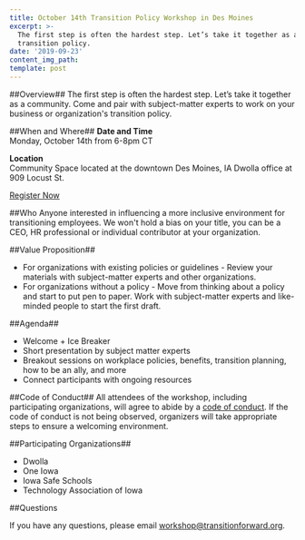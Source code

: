 ```yaml
---
title: October 14th Transition Policy Workshop in Des Moines
excerpt: >-
  The first step is often the hardest step. Let’s take it together as a community. Come and pair with subject-matter experts to work on your business or organization's
  transition policy.
date: '2019-09-23'
content_img_path:
template: post
---
```

##Overview##
The first step is often the hardest step. Let’s take it together as a community. Come and pair with subject-matter experts to work on your business or organization's
transition policy.

##When and Where##
**Date and Time**  
Monday, October 14th from 6-8pm CT

**Location**  
Community Space located at the downtown Des Moines, IA Dwolla office at 909 Locust St.

<a href="https://forms.gle/P29XA5dAMnwsdW2H6" class="button">Register Now</a>

##Who
Anyone interested in influencing a more inclusive environment for transitioning employees. We won't hold a bias on your title, you can be a CEO, HR professional or individual contributor at your organization.

##Value Proposition##
* For organizations with existing policies or guidelines - Review your materials with subject-matter experts and other organizations.
* For organizations without a policy - Move from thinking about a policy and start to put pen to paper.  Work with subject-matter experts and like-minded people to start the first draft.

##Agenda##
* Welcome + Ice Breaker
* Short presentation by subject matter experts
* Breakout sessions on workplace policies, benefits, transition planning, how to be an ally, and more
* Connect participants with ongoing resources

##Code of Conduct##
All attendees of the workshop, including participating organizations, will agree to abide by a [code of conduct](/code-of-conduct). If the code of conduct is not being observed, organizers will take appropriate steps to ensure a welcoming environment.

##Participating Organizations##
* Dwolla
* One Iowa
* Iowa Safe Schools
* Technology Association of Iowa

##Questions

If you have any questions, please email <a href="mailto:workshop@transitionforward.org">workshop@transitionforward.org</a>.
